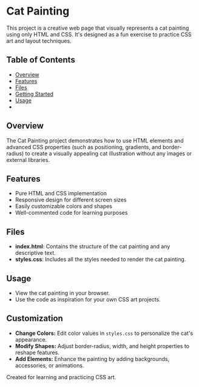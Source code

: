 # Cat Painting

This project is a creative web page that visually represents a cat painting using only HTML and CSS. It's designed as a fun exercise to practice CSS art and layout techniques.

## Table of Contents

- [Overview](#overview)
- [Features](#features)
- [Files](#files)
- [Getting Started](#getting-started)
- [Usage](#usage)
-

## Overview

The Cat Painting project demonstrates how to use HTML elements and advanced CSS properties (such as positioning, gradients, and border-radius) to create a visually appealing cat illustration without any images or external libraries.

## Features

- Pure HTML and CSS implementation
- Responsive design for different screen sizes
- Easily customizable colors and shapes
- Well-commented code for learning purposes

## Files

- **index.html**: Contains the structure of the cat painting and any descriptive text.
- **styles.css**: Includes all the styles needed to render the cat painting.



## Usage

- View the cat painting in your browser.
- Use the code as inspiration for your own CSS art projects.

## Customization

- **Change Colors:** Edit color values in `styles.css` to personalize the cat's appearance.
- **Modify Shapes:** Adjust border-radius, width, and height properties to reshape features.
- **Add Elements:** Enhance the painting by adding backgrounds, accessories, or animations.

Created for learning and practicing CSS art.